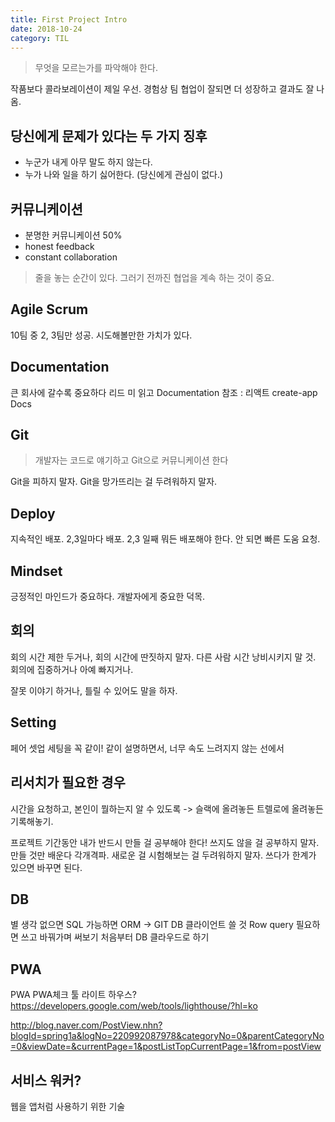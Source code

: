 ```yaml
---
title: First Project Intro
date: 2018-10-24
category: TIL
---
```


> 무엇을 모르는가를 파악해야 한다.

작품보다 콜라보레이션이 제일 우선.
경험상 팀 협업이 잘되면 더 성장하고 결과도 잘 나옴.

## 당신에게 문제가 있다는 두 가지 징후

- 누군가 내게 아무 말도 하지 않는다.
- 누가 나와 일을 하기 싫어한다. (당신에게 관심이 없다.)

## 커뮤니케이션

- 분명한 커뮤니케이션 50%
- honest feedback
- constant collaboration

> 줄을 놓는 순간이 있다. 그러기 전까진 협업을 계속 하는 것이 중요.

## Agile Scrum

10팀 중 2, 3팀만 성공. 시도해볼만한 가치가 있다.

## Documentation

큰 회사에 갈수록 중요하다
리드 미 읽고 Documentation
참조 : 리액트 create-app Docs

## Git

> 개발자는 코드로 얘기하고 Git으로 커뮤니케이션 한다

Git을 피하지 말자. Git을 망가뜨리는 걸 두려워하지 말자.

## Deploy

지속적인 배포. 2,3일마다 배포.
2,3 일째 뭐든 배포해야 한다.
안 되면 빠른 도움 요청.

## Mindset

긍정적인 마인드가 중요하다. 개발자에게 중요한 덕목.

## 회의

회의 시간 제한 두거나,
회의 시간에 딴짓하지 말자. 다른 사람 시간 낭비시키지 말 것. 회의에 집중하거나 아예 빠지거나.

잘못 이야기 하거나, 틀릴 수 있어도 말을 하자.

## Setting

페어 셋업 세팅을 꼭 같이!
같이 설명하면서, 너무 속도 느려지지 않는 선에서

## 리서치가 필요한 경우

시간을 요청하고, 본인이 뭘하는지 알 수 있도록 -> 슬랙에 올려놓든 트렐로에 올려놓든 기록해놓기.

프로젝트 기간동안 내가 반드시 만들 걸 공부해야 한다! 쓰지도 않을 걸 공부하지 말자.
만들 것만 배운다 각개격파.
새로운 걸 시험해보는 걸 두려워하지 말자.
쓰다가 한계가 있으면 바꾸면 된다.

## DB

별 생각 없으면 SQL
가능하면 ORM -> GIT DB 클라이언트 쓸 것
Row query 필요하면 쓰고 바꿔가며 써보기
처음부터 DB 클라우드로 하기

## PWA

PWA PWA체크 툴 라이트 하우스?
https://developers.google.com/web/tools/lighthouse/?hl=ko

http://blog.naver.com/PostView.nhn?blogId=spring1a&logNo=220992087978&categoryNo=0&parentCategoryNo=0&viewDate=&currentPage=1&postListTopCurrentPage=1&from=postView

## 서비스 워커?

웹을 앱처럼 사용하기 위한 기술
